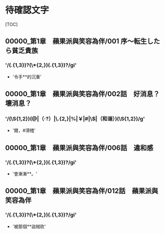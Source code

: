 # 待確認文字

[TOC]

## 00000_第1章　蘋果派與笑容為伴/001 序～転生したら貧乏貴族

### '/(.{1,3})?(\\*{2,})(.{1,3})?/gi'

- '令手**的沉重'


## 00000_第1章　蘋果派與笑容為伴/002話　好消息？壞消息？

### '/(\\S{1,2})(@|（·?）|\\.{2,}|%|￥|#|\\$|（和谐）)(\\S{1,2})/g'

- '爾，#滑稽'


## 00000_第1章　蘋果派與笑容為伴/006話　違和感

### '/(.{1,3})?(\\*{2,})(.{1,3})?/gi'

- '會漸漸**。'


## 00000_第1章　蘋果派與笑容為伴/012話　蘋果派與笑容為伴

### '/(.{1,3})?(\\*{2,})(.{1,3})?/gi'

- '被那個**盜賊砍'
